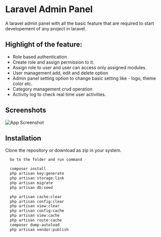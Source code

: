 # Laravel Admin Panel

A laravel admin panel with all the basic feature that are required to start developement of any project in laravel.

## Highlight of the feature:

-   Role based authentication
-   Create role and assign permission to it.
-   Assign role to user and user can access only assigned modules.
-   User management add, edit and delete option
-   Admin panel setting option to change basic setting like - logo, theme color etc.
-   Category management crud operation
-   Activity log to check real time user activities.

## Screenshots

![App Screenshot](https://via.placeholder.com/468x300?text=App+Screenshot+Here)

## Installation

Clone the repository or download as zip in your system.

```bash
  Go to the folder and run command -

  composer install
  php artisan key:generate
  php artisan storage:link
  php artisan migrate
  php artisan db:seed

  php artisan cache:clear
  php artisan config:clear
  php artisan view:clear
  php artisan config:cache
  php artisan view:cache
  php artisan route:cache
  composer dump-autoload
  php artisan vendor:publish
```
